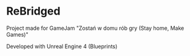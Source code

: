 # ReBridged

Project made for GameJam "Zostań w domu rób gry (Stay home, Make Games)"

Developed with Unreal Engine 4 (Blueprints)
